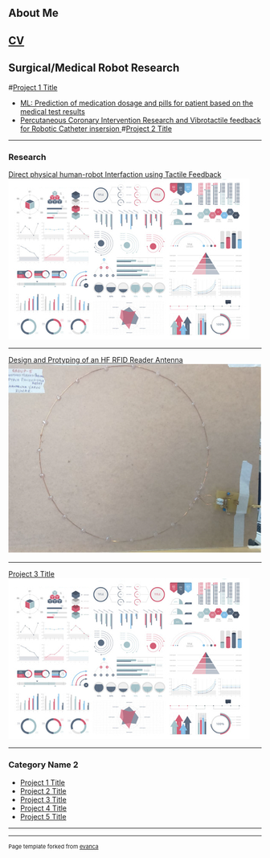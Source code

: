 <!-- ## Portfolio -->
## About Me

[CV](/pdf/CV.pdf)
---
## Surgical/Medical Robot Research
#[Project 1 Title](docs/posts)
- [ML: Prediction of medication dosage and pills for patient  based on the medical test results ](http://example.com/)
- [Percutaneous Coronary Intervention Research and Vibrotactile feedback for Robotic Catheter insersion ](pdf/Dyava_PCI_presentation.pdf)
#[Project 2 Title](http://example.com/)
---
### Research

[Direct physical human-robot Interfaction using Tactile Feedback](/pdf/Dyava.pdf)
<img src="images/dummy_thumbnail.jpg?raw=true"/>


---
[Design and Protyping of an HF RFID Reader Antenna](/pdf/sample_presentation.pdf)
<img src="images/RF_Antenna.png?raw=true"/>

---
[Project 3 Title](sample_page.md)
<img src="images/dummy_thumbnail.jpg?raw=true"/>

---

### Category Name 2

- [Project 1 Title](http://example.com/)
- [Project 2 Title](http://example.com/)
- [Project 3 Title](http://example.com/)
- [Project 4 Title](http://example.com/)
- [Project 5 Title](http://example.com/)

---




---
<p style="font-size:11px">Page template forked from <a href="https://github.com/evanca/quick-portfolio">evanca</a></p>
<!-- Remove above link if you don't want to attibute -->
